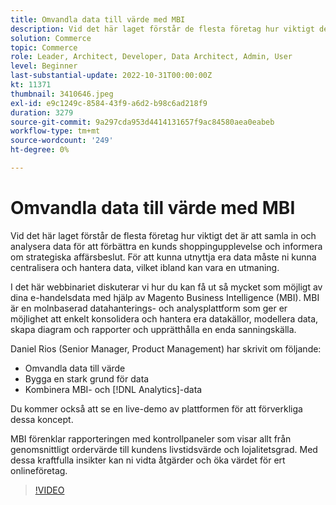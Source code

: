 ```yaml
---
title: Omvandla data till värde med MBI
description: Vid det här laget förstår de flesta företag hur viktigt det är att samla in och analysera data för att förbättra en kunds shoppingupplevelse och informera om strategiska affärsbeslut. För att kunna utnyttja era data måste ni kunna centralisera och hantera data, vilket ibland kan vara en utmaning.
solution: Commerce
topic: Commerce
role: Leader, Architect, Developer, Data Architect, Admin, User
level: Beginner
last-substantial-update: 2022-10-31T00:00:00Z
kt: 11371
thumbnail: 3410646.jpeg
exl-id: e9c1249c-8584-43f9-a6d2-b98c6ad218f9
duration: 3279
source-git-commit: 9a297cda953d4414131657f9ac84580aea0eabeb
workflow-type: tm+mt
source-wordcount: '249'
ht-degree: 0%

---
```


# Omvandla data till värde med MBI

Vid det här laget förstår de flesta företag hur viktigt det är att samla in och analysera data för att förbättra en kunds shoppingupplevelse och informera om strategiska affärsbeslut. För att kunna utnyttja era data måste ni kunna centralisera och hantera data, vilket ibland kan vara en utmaning.

I det här webbinariet diskuterar vi hur du kan få ut så mycket som möjligt av dina e-handelsdata med hjälp av Magento Business Intelligence (MBI). MBI är en molnbaserad datahanterings- och analysplattform som ger er möjlighet att enkelt konsolidera och hantera era datakällor, modellera data, skapa diagram och rapporter och upprätthålla en enda sanningskälla.

Daniel Rios (Senior Manager, Product Management) har skrivit om följande:

* Omvandla data till värde
* Bygga en stark grund för data
* Kombinera MBI- och [!DNL Analytics]-data

Du kommer också att se en live-demo av plattformen för att förverkliga dessa koncept.

MBI förenklar rapporteringen med kontrollpaneler som visar allt från genomsnittligt ordervärde till kundens livstidsvärde och lojalitetsgrad. Med dessa kraftfulla insikter kan ni vidta åtgärder och öka värdet för ert onlineföretag.

>[!VIDEO](https://video.tv.adobe.com/v/3410646/?quality=12&learn=on)
